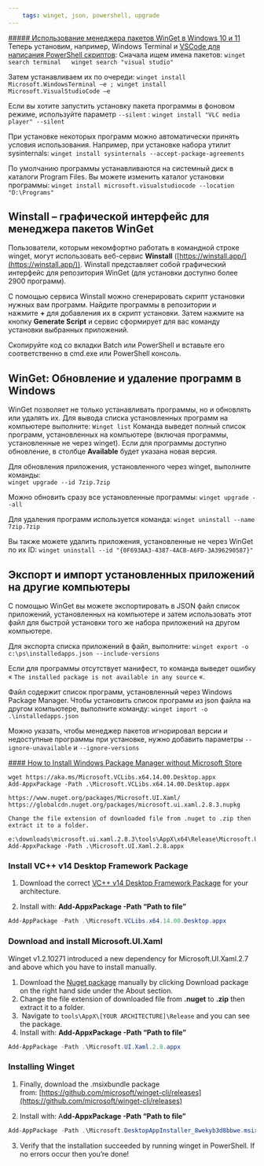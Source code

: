 ```yaml
---
	tags: winget, json, powershell, upgrade
---
```

[##### Использование менеджера пакетов WinGet в Windows 10 и 11](https://winitpro.ru/index.php/2020/08/11/menedzher-paketov-winget-windows/)
Теперь установим, например, Windows Terminal и [VSCode для написания PowerShell скриптов](https://winitpro.ru/index.php/2019/08/08/visual-studio-code-powershell/):
Сначала ищем имена пакетов:
`winget search terminal   winget search "visual studio"`

Затем устанавливаем их по очереди:
`winget install Microsoft.WindowsTerminal –e ; winget install Microsoft.VisualStudioCode –e`

Если вы хотите запустить установку пакета программы в фоновом режиме, используйте параметр `--silent` :
`winget install "VLC media player" --silent`

При установке некоторых программ можно автоматически принять условия использования. Например, при установке набора утилит sysinternals:
`winget install sysinternals --accept-package-agreements`

По умолчанию программы устанавливаются на системный диск в каталоги Program Files. Вы можете изменить каталог установки программы:
`winget install microsoft.visualstudiocode --location "D:\Programs"`

## Winstall – графической интерфейс для менеджера пакетов WinGet

Пользователи, которым некомфортно работать в командной строке winget, могут использовать веб-сервис **Winstall** ([https://winstall.app/](https://winstall.app/)). Winstall представляет собой графический интерфейс для репозитория WinGet (для установки доступно более 2900 программ).

С помощью сервиса Winstall можно сгенерировать скрипт установки нужных вам программ. Найдите программы в репозитории и нажмите **+** для добавления их в скрипт установки.
Затем нажмите на кнопку **Generate Script** и сервис сформирует для вас команду установки выбранных приложений.

Скопируйте код со вкладки Batch или PowerShell и вставьте его соответственно в cmd.exe или PowerShell консоль.

## WinGet: Обновление и удаление программ в Windows

WinGet позволяет не только устанавливать программы, но и обновлять или удалять их. Для вывода списка установленных программ на компьютере выполните:
`Winget list`
Команда выведет полный список программ, установленных на компьютере (включая программы, установленные не через winget). Если для программы доступно обновление, в столбце **Available** будет указана новая версия.

Для обновления приложения, установленного через winget, выполните команды:  
`winget upgrade --id 7zip.7zip`

Можно обновить сразу все установленные программы:
`winget upgrade --all`

Для удаления программ используется команда:
`winget uninstall --name 7zip.7zip`

Вы также можете удалить приложения, установленные не через WinGet по их ID:
`winget uninstall --id "{0F693AA3-4387-4ACB-A6FD-3A396290587}"`

## Экспорт и импорт установленных приложений на другие компьютеры

С помощью WinGet вы можете экспортировать в JSON файл список приложений, установленных на компьютере и затем использовать этот файл для быстрой установки того же набора приложений на другом компьютере.

Для экспорта списка приложений в файл, выполните:
`winget export -o c:\ps\installedapps.json --include-versions`

Если для программы отсутствует манифест, то команда выведет ошибку « `The installed package is not available in any source` «.

Файл содержит список программ, установленный через Windows Package Manager.
Чтобы установить список программ из json файла на другом компьютере, выполните команду:
`winget import -o .\installedapps.json`

Можно указать, чтобы менеджер пакетов игнорировал версии и недоступные программы при установке, нужно добавить параметры `--ignore-unavailable` и `--ignore-versions`

[#### How to Install Windows Package Manager without Microsoft Store](https://bonguides.com/how-to-install-windows-package-manager-without-microsoft-store/)

```
wget https://aka.ms/Microsoft.VCLibs.x64.14.00.Desktop.appx
Add-AppxPackage -Path .\Microsoft.VCLibs.x64.14.00.Desktop.appx

https://www.nuget.org/packages/Microsoft.UI.Xaml/
https://globalcdn.nuget.org/packages/microsoft.ui.xaml.2.8.3.nupkg

Change the file extension of downloaded file from .nuget to .zip then extract it to a folder.

e:\downloads\microsoft.ui.xaml.2.8.3\tools\AppX\x64\Release\Microsoft.UI.Xaml.2.8.appx
Add-AppxPackage -Path .\Microsoft.UI.Xaml.2.8.appx
```

### Install VC++ v14 Desktop Framework Package

1. Download the correct [VC++ v14 Desktop Framework Package](https://docs.microsoft.com/en-gb/troubleshoot/cpp/c-runtime-packages-desktop-bridge#how-to-install-and-update-desktop-framework-packages) for your architecture.

2. Install with: **Add-AppxPackage -Path “Path to file”**

```powershell
Add-AppPackage -Path .\Microsoft.VCLibs.x64.14.00.Desktop.appx
```

### Download and install Microsoft.UI.Xaml

Winget v1.2.10271 introduced a new dependency for Microsoft.UI.Xaml.2.7 and above which you have to install manually.

1. Download the [Nuget package](https://www.nuget.org/packages/Microsoft.UI.Xaml/) manually by clicking Download package on the right hand side under the About section.
2. Change the file extension of downloaded file from **.nuget** to **.zip** then extract it to a folder.
3.  Navigate to `tools\AppX\[YOUR ARCHITECTURE]\Release` and you can see the package.
4. Install with: **Add-AppxPackage -Path “Path to file”**

```powershell
Add-AppPackage -Path .\Microsoft.UI.Xaml.2.8.appx
```
### Installing Winget

1. Finally, download the .msixbundle package from: [https://github.com/microsoft/winget-cli/releases](https://github.com/microsoft/winget-cli/releases)

2. Install with: A**dd-AppxPackage -Path “Path to file”**

```powershell
Add-AppPackage -Path .\Microsoft.DesktopAppInstaller_8wekyb3d8bbwe.msixbundle
```

3. Verify that the installation succeeded by running winget in PowerShell. If no errors occur then you’re done!




